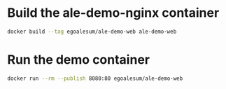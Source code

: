 # Build the ale-demo-nginx container

````sh
docker build --tag egoalesum/ale-demo-web ale-demo-web
````

# Run the demo container

````sh
docker run --rm --publish 8080:80 egoalesum/ale-demo-web
````
